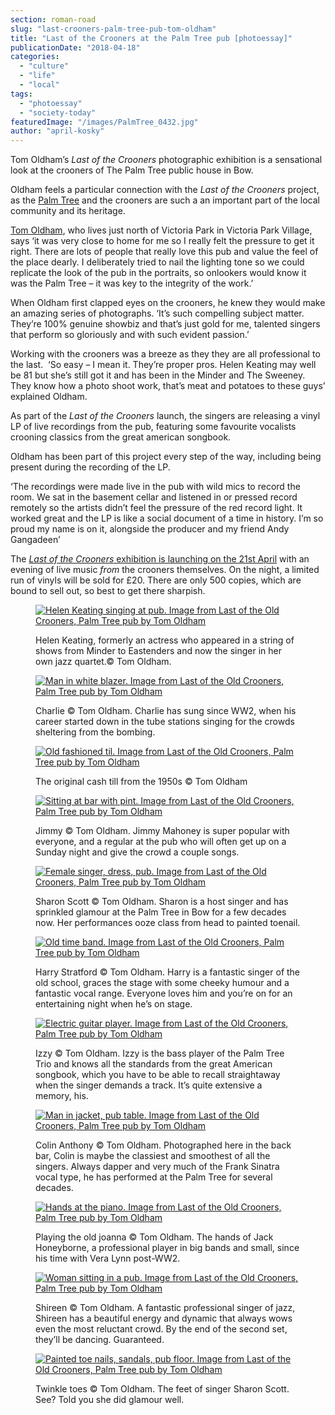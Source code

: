 ```yaml
---
section: roman-road
slug: "last-crooners-palm-tree-pub-tom-oldham"
title: "Last of the Crooners at the Palm Tree pub [photoessay]"
publicationDate: "2018-04-18"
categories: 
  - "culture"
  - "life"
  - "local"
tags: 
  - "photoessay"
  - "society-today"
featuredImage: "/images/PalmTree_0432.jpg"
author: "april-kosky"
---
```


Tom Oldham’s _Last of the Crooners_ photographic exhibition is a sensational look at the crooners of The Palm Tree public house in Bow.

Oldham feels a particular connection with the _Last of the Crooners_ project, as the [Palm Tree](https://romanroadlondon.com/best-local-pubs/) and the crooners are such a an important part of the local community and its heritage.

[Tom Oldham](https://romanroadlondon.com/tom-oldham-palm-tree-crooners-project/), who lives just north of Victoria Park in Victoria Park Village, says ‘it was very close to home for me so I really felt the pressure to get it right. There are lots of people that really love this pub and value the feel of the place dearly. I deliberately tried to nail the lighting tone so we could replicate the look of the pub in the portraits, so onlookers would know it was the Palm Tree – it was key to the integrity of the work.’

When Oldham first clapped eyes on the crooners, he knew they would make an amazing series of photographs. ‘It’s such compelling subject matter. They’re 100% genuine showbiz and that’s just gold for me, talented singers that perform so gloriously and with such evident passion.’

Working with the crooners was a breeze as they they are all professional to the last.  ‘So easy – I mean it. They’re proper pros. Helen Keating may well be 81 but she’s still got it and has been in the Minder and The Sweeney. They know how a photo shoot work, that’s meat and potatoes to these guys’ explained Oldham.

As part of the _Last of the Crooners_ launch, the singers are releasing a vinyl LP of live recordings from the pub, featuring some favourite vocalists crooning classics from the great american songbook.

Oldham has been part of this project every step of the way, including being present during the recording of the LP.

‘The recordings were made live in the pub with wild mics to record the room. We sat in the basement cellar and listened in or pressed record remotely so the artists didn’t feel the pressure of the red record light. It worked great and the LP is like a social document of a time in history. I’m so proud my name is on it, alongside the producer and my friend Andy Gangadeen’

The [_Last of the Crooners_ exhibition is launching on the 21st April](https://romanroadlondon.com/event/last-of-the-crooners-palm-tree-pub/) with an evening of live music _from_ the crooners themselves. On the night, a limited run of vinyls will be sold for £20. There are only 500 copies, which are bound to sell out, so best to get there sharpish.

<figure>

[![Helen Keating singing at pub. Image from Last of the Old Crooners, Palm Tree pub by Tom Oldham](/images/HelenKeating2-Palm-Tree-pub.jpg)](https://romanroadlondon.com/wp-content/uploads/2018/04/HelenKeating2-Palm-Tree-pub.jpg)

<figcaption>

Helen Keating, formerly an actress who appeared in a string of shows from Minder to Eastenders and now the singer in her own jazz quartet.© Tom Oldham.

</figcaption>

</figure>

<figure>

[![Man in white blazer. Image from Last of the Old Crooners, Palm Tree pub by Tom Oldham](/images/Charlie-Palm-Tree-pub.jpg)](https://romanroadlondon.com/wp-content/uploads/2018/04/Charlie-Palm-Tree-pub.jpg)

<figcaption>

Charlie © Tom Oldham. Charlie has sung since WW2, when his career started down in the tube stations singing for the crowds sheltering from the bombing.

</figcaption>

</figure>

<figure>

[![Old fashioned til. Image from Last of the Old Crooners, Palm Tree pub by Tom Oldham](/images/PalmTree_0087-Palm-Tree-pub.jpg)](https://romanroadlondon.com/wp-content/uploads/2018/04/PalmTree_0087-Palm-Tree-pub.jpg)

<figcaption>

The original cash till from the 1950s © Tom Oldham

</figcaption>

</figure>

<figure>

[![Sitting at bar with pint. Image from Last of the Old Crooners, Palm Tree pub by Tom Oldham](/images/Jimmy-Palm-Tree-pub.jpg)](https://romanroadlondon.com/wp-content/uploads/2018/04/Jimmy-Palm-Tree-pub.jpg)

<figcaption>

Jimmy © Tom Oldham. Jimmy Mahoney is super popular with everyone, and a regular at the pub who will often get up on a Sunday night and give the crowd a couple songs.

</figcaption>

</figure>

<figure>

[![Female singer, dress, pub. Image from Last of the Old Crooners, Palm Tree pub by Tom Oldham](/images/SharonScott-Palm-Tree-pub.jpg)](https://romanroadlondon.com/wp-content/uploads/2018/04/SharonScott-Palm-Tree-pub.jpg)

<figcaption>

Sharon Scott © Tom Oldham. Sharon is a host singer and has sprinkled glamour at the Palm Tree in Bow for a few decades now. Her performances ooze class from head to painted toenail.

</figcaption>

</figure>

<figure>

[![Old time band. Image from Last of the Old Crooners, Palm Tree pub by Tom Oldham](/images/HarryStratford-Palm-Tree-pub.jpg)](https://romanroadlondon.com/wp-content/uploads/2018/04/HarryStratford-Palm-Tree-pub.jpg)

<figcaption>

Harry Stratford © Tom Oldham. Harry is a fantastic singer of the old school, graces the stage with some cheeky humour and a fantastic vocal range. Everyone loves him and you’re on for an entertaining night when he’s on stage.

</figcaption>

</figure>

<figure>

[![Electric guitar player. Image from Last of the Old Crooners, Palm Tree pub by Tom Oldham](/images/Izzy01-Palm-Tree-pub.jpg)](https://romanroadlondon.com/wp-content/uploads/2018/04/Izzy01-Palm-Tree-pub.jpg)

<figcaption>

Izzy © Tom Oldham. Izzy is the bass player of the Palm Tree Trio and knows all the standards from the great American songbook, which you have to be able to recall straightaway when the singer demands a track. It’s quite extensive a memory, his.

</figcaption>

</figure>

<figure>

[![Man in jacket, pub table. Image from Last of the Old Crooners, Palm Tree pub by Tom Oldham](/images/ColinAnthony-Palm-Tree-pub.jpg)](https://romanroadlondon.com/wp-content/uploads/2018/04/ColinAnthony-Palm-Tree-pub.jpg)

<figcaption>

Colin Anthony © Tom Oldham. Photographed here in the back bar, Colin is maybe the classiest and smoothest of all the singers. Always dapper and very much of the Frank Sinatra vocal type, he has performed at the Palm Tree for several decades.

</figcaption>

</figure>

<figure>

[![Hands at the piano. Image from Last of the Old Crooners, Palm Tree pub by Tom Oldham](/images/PalmTree_0443-Palm-Tree-pub.jpg)](https://romanroadlondon.com/wp-content/uploads/2018/04/PalmTree_0443-Palm-Tree-pub.jpg)

<figcaption>

Playing the old joanna © Tom Oldham. The hands of Jack Honeyborne, a professional player in big bands and small, since his time with Vera Lynn post-WW2.

</figcaption>

</figure>

<figure>

[![Woman sitting in a pub. Image from Last of the Old Crooners, Palm Tree pub by Tom Oldham](/images/Shireen-Palm-Tree-pub.jpg)](https://romanroadlondon.com/wp-content/uploads/2018/04/Shireen-Palm-Tree-pub.jpg)

<figcaption>

Shireen © Tom Oldham. A fantastic professional singer of jazz, Shireen has a beautiful energy and dynamic that always wows even the most reluctant crowd. By the end of the second set, they’ll be dancing. Guaranteed.

</figcaption>

</figure>

<figure>

[![Painted toe nails, sandals, pub floor. Image from Last of the Old Crooners, Palm Tree pub by Tom Oldham](/images/PalmTree_0517-Palm-Tree-pub.jpg)](https://romanroadlondon.com/wp-content/uploads/2018/04/PalmTree_0517-Palm-Tree-pub.jpg)

<figcaption>

Twinkle toes © Tom Oldham. The feet of singer Sharon Scott. See? Told you she did glamour well.

</figcaption>

</figure>
